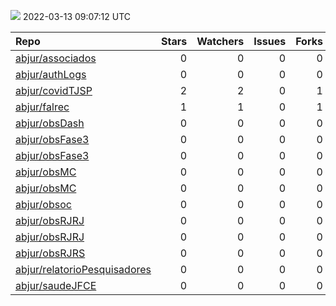 ![](https://github.com/abjur/abjStatus/workflows/Render%20Status/badge.svg)
2022-03-13 09:07:12 UTC

| Repo                                                                            |  Stars|  Watchers|  Issues|  Forks| Status                                                                                                                                                          | Commit                                                                                                                                                      |
|:--------------------------------------------------------------------------------|------:|---------:|-------:|------:|:----------------------------------------------------------------------------------------------------------------------------------------------------------------|:------------------------------------------------------------------------------------------------------------------------------------------------------------|
| [abjur/associados](https://github.com/abjur/associados)                         |      0|         0|       0|      0| [![](https://github.com/abjur/associados/workflows/deploy/badge.svg)](https://github.com/abjur/associados/actions/runs/1929399413)                              | <a href="https://github.com/abjur/associados/commit/40e1020b26eb87bdb1b296250fca10944e2ea0d5" title="Retida um dos pacotes no any">40e102</a>               |
| [abjur/authLogs](https://github.com/abjur/authLogs)                             |      0|         0|       0|      0| [![](https://github.com/abjur/authLogs/workflows/update/badge.svg)](https://github.com/abjur/authLogs/actions/runs/1975085279)                                  | <a href="https://github.com/abjur/authLogs/commit/7d3d47db6ff47e561e9f061758be3435a59c5b61" title="Update data">7d3d47</a>                                  |
| [abjur/covidTJSP](https://github.com/abjur/covidTJSP)                           |      2|         2|       0|      1| [![](https://github.com/abjur/covidTJSP/workflows/update-data/badge.svg)](https://github.com/abjur/covidTJSP/actions/runs/1975509090)                           | <a href="https://github.com/abjur/covidTJSP/commit/0c6c0ddd436044cadb20fee4b790b6b401c82022" title="Update data">0c6c0d</a>                                 |
| [abjur/falrec](https://github.com/abjur/falrec)                                 |      1|         1|       0|      1| [![](https://github.com/abjur/falrec/workflows/update-data/badge.svg)](https://github.com/abjur/falrec/actions/runs/1975515090)                                 | <a href="https://github.com/abjur/falrec/commit/2a39430a77f4ccdcbf84ac2ebb56bfd379db8e72" title="Update data">2a3943</a>                                    |
| [abjur/obsDash](https://github.com/abjur/obsDash)                               |      0|         0|       0|      0| [![](https://github.com/abjur/obsDash/workflows/deploy/badge.svg)](https://github.com/abjur/obsDash/actions/runs/1968871675)                                    | <a href="https://github.com/abjur/obsDash/commit/6cc9291aafa5a9a34bea481abbc3f2903a56b0b2" title="update-app to v2">6cc929</a>                              |
| [abjur/obsFase3](https://github.com/abjur/obsFase3)                             |      0|         0|       0|      0| [![](https://github.com/abjur/obsFase3/workflows/deploy/badge.svg)](https://github.com/abjur/obsFase3/actions/runs/1883264423)                                  | <a href="https://github.com/abjur/obsFase3/commit/222bd26a2bfc8a1660440e4c35c19f8f535c6753" title="alteração texto sobre decretação e avaliação">222bd2</a> |
| [abjur/obsFase3](https://github.com/abjur/obsFase3)                             |      0|         0|       0|      0| [![](https://github.com/abjur/obsFase3/workflows/update-data/badge.svg)](https://github.com/abjur/obsFase3/actions/runs/1975300632)                             | <a href="https://github.com/abjur/obsFase3/commit/453d9d8d323b29bb0851b41d8ec607fae7b5d88d" title="Update data">453d9d</a>                                  |
| [abjur/obsMC](https://github.com/abjur/obsMC)                                   |      0|         0|       0|      0| [![](https://github.com/abjur/obsMC/workflows/deploy/badge.svg)](https://github.com/abjur/obsMC/actions/runs/1924497496)                                        | <a href="https://github.com/abjur/obsMC/commit/179954ff9568992eec81a8eab696ba30c02ed0e2" title="base de checks dos joins">179954</a>                        |
| [abjur/obsMC](https://github.com/abjur/obsMC)                                   |      0|         0|       0|      0| [![](https://github.com/abjur/obsMC/workflows/update-data/badge.svg)](https://github.com/abjur/obsMC/actions/runs/1914284217)                                   | <a href="https://github.com/abjur/obsMC/commit/e9bd52992043dc41d3460c3f5997d3df05986815" title="Ajustes no update-data">e9bd52</a>                          |
| [abjur/obsoc](https://github.com/abjur/obsoc)                                   |      0|         0|       0|      0| [![](https://github.com/abjur/obsoc/workflows/deploy/badge.svg)](https://github.com/abjur/obsoc/actions/runs/1900660306)                                        | <a href="https://github.com/abjur/obsoc/commit/f54f9255a787c225ef2fdbc1afc5ed98b98690aa" title="ajustes no update-data">f54f92</a>                          |
| [abjur/obsRJRJ](https://github.com/abjur/obsRJRJ)                               |      0|         0|       0|      0| [![](https://github.com/abjur/obsRJRJ/workflows/deploy/badge.svg)](https://github.com/abjur/obsRJRJ/actions/runs/1954052234)                                    | <a href="https://github.com/abjur/obsRJRJ/commit/03d63204e6404e8b06ea35497da0341f23b85e58" title="Cria links para classificação">03d632</a>                 |
| [abjur/obsRJRJ](https://github.com/abjur/obsRJRJ)                               |      0|         0|       0|      0| [![](https://github.com/abjur/obsRJRJ/workflows/update-data/badge.svg)](https://github.com/abjur/obsRJRJ/actions/runs/1779159302)                               | <a href="https://github.com/abjur/obsRJRJ/commit/137aa0a857aa44233e5d29d76a355a207eaf30a7" title="Update update-data.yaml">137aa0</a>                       |
| [abjur/obsRJRS](https://github.com/abjur/obsRJRS)                               |      0|         0|       0|      0| [![](https://github.com/abjur/obsRJRS/workflows/deploy/badge.svg)](https://github.com/abjur/obsRJRS/actions/runs/1831313776)                                    | <a href="https://github.com/abjur/obsRJRS/commit/de577944952f2b64bc58021d073c201077602e1b" title="tirar o captcha">de5779</a>                               |
| [abjur/relatorioPesquisadores](https://github.com/abjur/relatorioPesquisadores) |      0|         0|       0|      0| [![](https://github.com/abjur/relatorioPesquisadores/workflows/update-data/badge.svg)](https://github.com/abjur/relatorioPesquisadores/actions/runs/1944209930) | <a href="https://github.com/abjur/relatorioPesquisadores/commit/2a81f29ff56be9e2cb29b2ee235a1f8ccb683b17" title="Update data">2a81f2</a>                    |
| [abjur/saudeJFCE](https://github.com/abjur/saudeJFCE)                           |      0|         0|       0|      0| [![](https://github.com/abjur/saudeJFCE/workflows/deploy/badge.svg)](https://github.com/abjur/saudeJFCE/actions/runs/1959615563)                                | <a href="https://github.com/abjur/saudeJFCE/commit/e6a66f81cfe7c8be75c820ef4697a655d7c2d124" title="tabBox dash">e6a66f</a>                                 |


